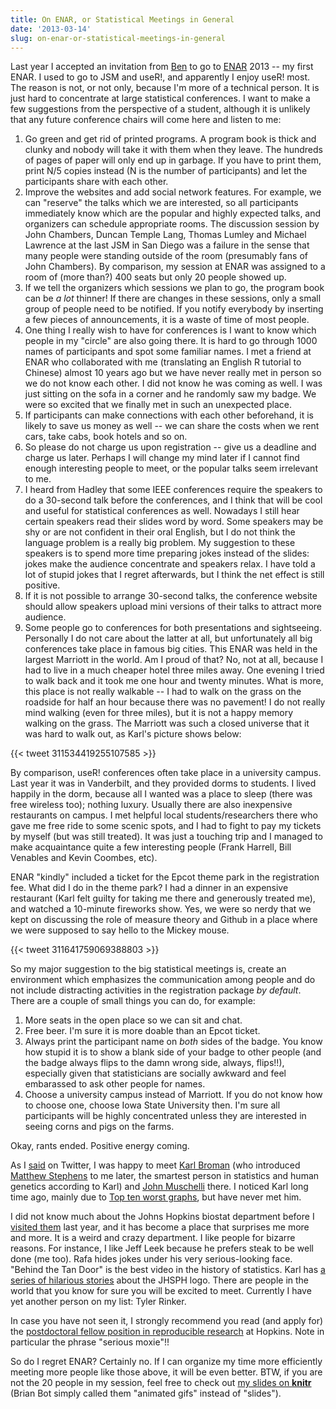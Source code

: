 ```yaml
---
title: On ENAR, or Statistical Meetings in General
date: '2013-03-14'
slug: on-enar-or-statistical-meetings-in-general
---
```


Last year I accepted an invitation from [Ben](http://dbe.med.upenn.edu/biostat-research/bcfrench) to go to [ENAR](http://www.enar.org/meetings.cfm) 2013 -- my first ENAR. I used to go to JSM and useR!, and apparently I enjoy useR! most. The reason is not, or not only, because I'm more of a technical person. It is just hard to concentrate at large statistical conferences. I want to make a few suggestions from the perspective of a student, although it is unlikely that any future conference chairs will come here and listen to me:

1. Go green and get rid of printed programs. A program book is thick and clunky and nobody will take it with them when they leave. The hundreds of pages of paper will only end up in garbage. If you have to print them, print N/5 copies instead (N is the number of participants) and let the participants share with each other.
1. Improve the websites and add social network features. For example, we can "reserve" the talks which we are interested, so all participants immediately know which are the popular and highly expected talks, and organizers can schedule appropriate rooms. The discussion session by John Chambers, Duncan Temple Lang, Thomas Lumley and Michael Lawrence at the last JSM in San Diego was a failure in the sense that many people were standing outside of the room (presumably fans of John Chambers). By comparison, my session at ENAR was assigned to a room of (more than?) 400 seats but only 20 people showed up.
1. If we tell the organizers which sessions we plan to go, the program book can be _a lot_ thinner! If there are changes in these sessions, only a small group of people need to be notified. If you notify everybody by inserting a few pieces of announcements, it is a waste of time of most people.
1. One thing I really wish to have for conferences is I want to know which people in my "circle" are also going there. It is hard to go through 1000 names of participants and spot some familiar names. I met a friend at ENAR who collaborated with me (translating an English R tutorial to Chinese) almost 10 years ago but we have never really met in person so we do not know each other. I did not know he was coming as well. I was just sitting on the sofa in a corner and he randomly saw my badge. We were so excited that we finally met in such an unexpected place.
1. If participants can make connections with each other beforehand, it is likely to save us money as well -- we can share the costs when we rent cars, take cabs, book hotels and so on.
1. So please do not charge us upon registration -- give us a deadline and charge us later. Perhaps I will change my mind later if I cannot find enough interesting people to meet, or the popular talks seem irrelevant to me.
1. I heard from Hadley that some IEEE conferences require the speakers to do a 30-second talk before the conferences, and I think that will be cool and useful for statistical conferences as well. Nowadays I still hear certain speakers read their slides word by word. Some speakers may be shy or are not confident in their oral English, but I do not think the language problem is a really big problem. My suggestion to these speakers is to spend more time preparing jokes instead of the slides: jokes make the audience concentrate and speakers relax. I have told a lot of stupid jokes that I regret afterwards, but I think the net effect is still positive.
1. If it is not possible to arrange 30-second talks, the conference website should allow speakers upload mini versions of their talks to attract more audience.
1. Some people go to conferences for both presentations and sightseeing. Personally I do not care about the latter at all, but unfortunately all big conferences take place in famous big cities. This ENAR was held in the largest Marriott in the world. Am I proud of that? No, not at all, because I had to live in a much cheaper hotel three miles away. One evening I tried to walk back and it took me one hour and twenty minutes. What is more, this place is not really walkable -- I had to walk on the grass on the roadside for half an hour because there was no pavement! I do not really mind walking (even for three miles), but it is not a happy memory walking on the grass. The Marriott was such a closed universe that it was hard to walk out, as Karl's picture shows below:

{{< tweet 311534419255107585 >}}

By comparison, useR! conferences often take place in a university campus. Last year it was in Vanderbilt, and they provided dorms to students. I lived happily in the dorm, because all I wanted was a place to sleep (there was free wireless too); nothing luxury. Usually there are also inexpensive restaurants on campus. I met helpful local students/researchers there who gave me free ride to some scenic spots, and I had to fight to pay my tickets by myself (but was still treated). It was just a touching trip and I managed to make acquaintance quite a few interesting people (Frank Harrell, Bill Venables and Kevin Coombes, etc).

ENAR "kindly" included a ticket for the Epcot theme park in the registration fee. What did I do in the theme park? I had a dinner in an expensive restaurant (Karl felt guilty for taking me there and generously treated me), and watched a 10-minute fireworks show. Yes, we were so nerdy that we kept on discussing the role of measure theory and Github in a place where we were supposed to say hello to the Mickey mouse.

{{< tweet 311641759069388803 >}}

So my major suggestion to the big statistical meetings is, create an environment which emphasizes the communication among people and do not include distracting activities in the registration package _by default_. There are a couple of small things you can do, for example:

1. More seats in the open place so we can sit and chat.
1. Free beer. I'm sure it is more doable than an Epcot ticket.
1. Always print the participant name on _both_ sides of the badge. You know how stupid it is to show a blank side of your badge to other people (and the badge always flips to the damn wrong side, always, flips!!), especially given that statisticians are socially awkward and feel embarassed to ask other people for names.
1. Choose a university campus instead of Marriott. If you do not know how to choose one, choose Iowa State University then. I'm sure all participants will be highly concentrated unless they are interested in seeing corns and pigs on the farms.

Okay, rants ended. Positive energy coming.

As I [said](https://twitter.com/xieyihui/status/311514223207387138) on Twitter, I was happy to meet [Karl Broman](http://www.biostat.wisc.edu/~kbroman/) (who introduced [Matthew Stephens](http://stephenslab.uchicago.edu/) to me later, the smartest person in statistics and human genetics according to Karl) and [John Muschelli](http://biostat.jhsph.edu/~jmuschel/) there. I noticed Karl long time ago, mainly due to [Top ten worst graphs](http://www.biostat.wisc.edu/~kbroman/topten_worstgraphs), but have never met him.

I did not know much about the Johns Hopkins biostat department before I [visited them](/en/2012/10/visiting/) last year, and it has become a place that surprises me more and more. It is a weird and crazy department. I like people for bizarre reasons. For instance, I like Jeff Leek because he prefers steak to be well done (me too). Rafa hides jokes under his very serious-looking face. "Behind the Tan Door" is the best video in the history of statistics. Karl has [a series of hilarious stories](http://kbroman.wordpress.com/2013/03/06/the-hopkins-sph-logo-part-3-karls-revenge/) about the JHSPH logo. There are people in the world that you know for sure you will be excited to meet. Currently I have yet another person on my list: Tyler Rinker.

In case you have not seen it, I strongly recommend you read (and apply for) the [postdoctoral fellow position in reproducible research](http://simplystatistics.org/?p=1097) at Hopkins. Note in particular the phrase "serious moxie"!!

So do I regret ENAR? Certainly no. If I can organize my time more efficiently meeting more people like those above, it will be even better. BTW, if you are not the 20 people in my session, feel free to check out [my slides on **knitr**](https://slides.yihui.name/knitr-ENAR-Yihui-Xie-2013.html) (Brian Bot simply called them "animated gifs" instead of "slides").
